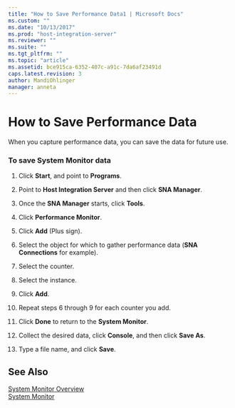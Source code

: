 ```yaml
---
title: "How to Save Performance Data1 | Microsoft Docs"
ms.custom: ""
ms.date: "10/13/2017"
ms.prod: "host-integration-server"
ms.reviewer: ""
ms.suite: ""
ms.tgt_pltfrm: ""
ms.topic: "article"
ms.assetid: bce915ca-6352-407c-a91c-7da6af23491d
caps.latest.revision: 3
author: MandiOhlinger
manager: anneta
---
```

# How to Save Performance Data
When you capture performance data, you can save the data for future use.  
  
### To save System Monitor data  
  
1.  Click **Start**, and point to **Programs**.  
  
2.  Point to **Host Integration Server** and then click **SNA Manager**.  
  
3.  Once the **SNA Manager** starts, click **Tools**.  
  
4.  Click **Performance Monitor**.  
  
5.  Click **Add** (Plus sign).  
  
6.  Select the object for which to gather performance data (**SNA Connections** for example).  
  
7.  Select the counter.  
  
8.  Select the instance.  
  
9. Click **Add**.  
  
10. Repeat steps 6 through 9 for each counter you add.  
  
11. Click **Done** to return to the **System Monitor**.  
  
12. Collect the desired data, click **Console**, and then click **Save As**.  
  
13. Type a file name, and click **Save**.  
  
## See Also  
 [System Monitor Overview](../core/system-monitor-overview.md)   
 [System Monitor](../core/system-monitor.md)